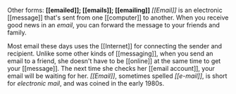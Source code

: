 Other forms: **[[emailed]]; [[emails]]; [[emailing]]**
_[[Email]]_ is an electronic [[message]] that's sent from one [[computer]] to another. When you receive good news in an _email_, you can forward the message to your friends and family.

Most email these days uses the [[Internet]] for connecting the sender and recipient. Unlike some other kinds of [[messaging]], when you send an email to a friend, she doesn't have to be [[online]] at the same time to get your [[message]].
The next time she checks her [[email account]], your email will be waiting for her. _[[Email]]_, sometimes spelled _[[e-mail]]_, is short for _electronic mail_, and was coined in the early 1980s.